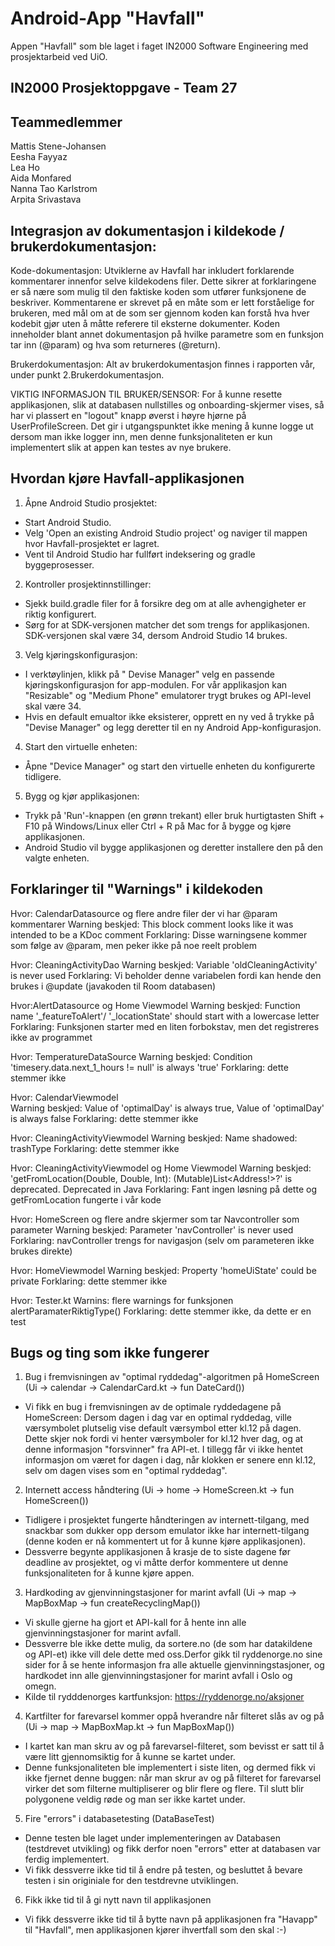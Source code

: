 # Android-App "Havfall"
Appen "Havfall" som ble laget i faget IN2000 Software Engineering med prosjektarbeid ved UiO. 


## IN2000 Prosjektoppgave - Team 27

## Teammedlemmer

Mattis Stene-Johansen\
Eesha Fayyaz \
Lea Ho\
Aida Monfared\
Nanna Tao Karlstrom\
Arpita Srivastava

## Integrasjon av dokumentasjon i kildekode / brukerdokumentasjon:

Kode-dokumentasjon: 
Utviklerne av Havfall har inkludert forklarende kommentarer innenfor selve kildekodens filer. Dette sikrer at forklaringene er så nære som mulig til den faktiske koden som utfører funksjonene de beskriver. Kommentarene er skrevet på en måte som er lett forståelige for brukeren, med mål om at de som ser gjennom koden kan forstå hva hver kodebit gjør uten å måtte referere til eksterne dokumenter. Koden inneholder blant annet dokumentasjon på hvilke parametre som en funksjon tar inn (@param) og hva som returneres (@return). 

Brukerdokumentasjon: 
Alt av brukerdokumentasjon finnes i rapporten vår, under punkt 2.Brukerdokumentasjon. 

VIKTIG INFORMASJON TIL BRUKER/SENSOR: 
For å kunne resette applikasjonen, slik at databasen nullstilles og onboarding-skjermer vises, så har vi plassert en "logout" knapp øverst i høyre hjørne
på UserProfileScreen. Det gir i utgangspunktet ikke mening å kunne logge ut dersom man ikke logger inn, men denne funksjonaliteten er kun implementert 
slik at appen kan testes av nye brukere. 


## Hvordan kjøre Havfall-applikasjonen 

1. Åpne Android Studio prosjektet:
- Start Android Studio.
- Velg 'Open an existing Android Studio project' og naviger til mappen hvor Havfall-prosjektet er lagret.
- Vent til Android Studio har fullført indeksering og gradle byggeprosesser.

2. Kontroller prosjektinnstillinger:
- Sjekk build.gradle filer for å forsikre deg om at alle avhengigheter er riktig konfigurert.
- Sørg for at SDK-versjonen matcher det som trengs for applikasjonen. SDK-versjonen skal være 34, dersom Android Studio 14 brukes. 

3. Velg kjøringskonfigurasjon:
- I verktøylinjen, klikk på " Devise Manager" velg en passende kjøringskonfigurasjon for app-modulen. For vår applikasjon kan "Resizable" og "Medium Phone"   emulatorer trygt brukes og API-level skal være 34. 
- Hvis en default emualtor ikke eksisterer, opprett en ny ved å trykke på "Devise Manager" og legg deretter til en ny Android App-konfigurasjon.

4. Start den virtuelle enheten:
- Åpne "Device Manager" og start den virtuelle enheten du konfigurerte tidligere.

5. Bygg og kjør applikasjonen:
- Trykk på 'Run'-knappen (en grønn trekant) eller bruk hurtigtasten Shift + F10 på Windows/Linux eller Ctrl + R på Mac for å bygge og kjøre applikasjonen.
- Android Studio vil bygge applikasjonen og deretter installere den på den valgte enheten.


## Forklaringer til "Warnings" i kildekoden 

Hvor: CalendarDatasource og flere andre filer der vi har @param kommentarer 
Warning beskjed: This block comment looks like it was intended to be a KDoc comment 
Forklaring: Disse warningsene kommer som følge av @param, men peker ikke på noe reelt problem 

Hvor: CleaningActivityDao 
Warning beskjed: Variable 'oldCleaningActivity' is never used 
Forklaring: Vi beholder denne variabelen fordi kan hende den brukes i @update (javakoden til Room databasen) 

Hvor:AlertDatasource og Home Viewmodel 
Warning beskjed: Function name '_featureToAlert'/ '_locationState' should start with a lowercase letter
Forklaring: Funksjonen starter med en liten forbokstav, men det registreres ikke av programmet 

Hvor: TemperatureDataSource
Warning beskjed: Condition 'timesery.data.next_1_hours != null' is always 'true'
Forklaring: dette stemmer ikke 

Hvor: CalendarViewmodel  
Warning beskjed: Value of 'optimalDay' is always true, Value of 'optimalDay' is always false
Forklaring: dette stemmer ikke 

Hvor: CleaningActivityViewmodel 
Warning beskjed: Name shadowed: trashType 
Forklaring: dette stemmer ikke 

Hvor: CleaningActivityViewmodel og Home Viewmodel 
Warning beskjed: 'getFromLocation(Double, Double, Int): (Mutable)List<Address!>?' is deprecated. Deprecated in Java 
Forklaring: Fant ingen løsning på dette og getFromLocation fungerte i vår kode

Hvor: HomeScreen og flere andre skjermer som tar Navcontroller som parameter 
Warning beskjed: Parameter 'navController' is never used 
Forklaring: navController trengs for navigasjon (selv om parameteren ikke brukes direkte) 

Hvor: HomeViewmodel 
Warning beskjed: Property 'homeUiState' could be private
Forklaring: dette stemmer ikke 

Hvor: Tester.kt
Warnins: flere warnings for funksjonen alertParamaterRiktigType()
Forklaring: dette stemmer ikke, da dette er en test 
 
 
## Bugs og ting som ikke fungerer 

1. Bug i fremvisningen av "optimal ryddedag"-algoritmen på HomeScreen (Ui -> calendar -> CalendarCard.kt -> fun DateCard())
- Vi fikk en bug i fremvisningen av de optimale ryddedagene på HomeScreen: Dersom dagen i dag var en optimal ryddedag, ville værsymbolet plutselig vise       default værsymbol etter kl.12 på dagen. Dette skjer nok fordi vi henter værsymboler for kl.12 hver dag, og at denne informasjon "forsvinner" fra API-et. I tillegg får vi ikke hentet informasjon om været for dagen i dag, når klokken er senere enn kl.12, selv om dagen vises som en "optimal ryddedag".

2. Internett access håndtering (Ui -> home -> HomeScreen.kt -> fun HomeScreen())
- Tidligere i prosjektet fungerte håndteringen av internett-tilgang, med snackbar som dukker opp dersom emulator ikke har internett-tilgang (denne koden     er nå kommentert ut for å kunne kjøre applikasjonen). 
- Dessverre begynte applikasjonen å krasje de to siste dagene før deadline av prosjektet, og vi måtte derfor kommentere ut denne funksjonaliteten for 
  å kunne kjøre appen. 

3. Hardkoding av gjenvinningstasjoner for marint avfall (Ui -> map -> MapBoxMap -> fun createRecyclingMap())
- Vi skulle gjerne ha gjort et API-kall for å hente inn alle gjenvinningstasjoner for marint avfall. 
- Dessverre ble ikke dette mulig, da sortere.no (de som har datakildene og API-et) ikke vill dele dette med oss.Derfor gikk til ryddenorge.no sine sider     for å se hente informasjon fra alle aktuelle gjenvinningstasjoner, og hardkodet inn alle gjenvinningstasjoner for marint avfall i Oslo og omegn.
- Kilde til rydddenorges kartfunksjon: https://ryddenorge.no/aksjoner

4. Kartfilter for farevarsel kommer oppå hverandre når filteret slås av og på (Ui -> map -> MapBoxMap.kt -> fun MapBoxMap())
- I kartet kan man skru av og på farevarsel-filteret, som bevisst er satt til å være litt gjennomsiktig for å kunne se kartet under. 
- Denne funksjonaliteten ble implementert i siste liten, og dermed fikk vi ikke fjernet denne buggen: når man skrur av og på filteret for farevarsel         virker det som filterne multipliserer og blir flere og flere. Til slutt blir polygonene veldig røde og man ser ikke kartet under. 

5. Fire "errors" i databasetesting (DataBaseTest) 
- Denne testen ble laget under implementeringen av Databasen (testdrevet utvikling) og fikk derfor noen "errors" etter at databasen var ferdig               implementert. 
- Vi fikk dessverre ikke tid til å endre på testen, og besluttet å bevare testen i sin originiale for den testdrevne utviklingen. 

6. Fikk ikke tid til å gi nytt navn til applikasjonen 
- Vi fikk dessverre ikke tid til å bytte navn på applikasjonen fra "Havapp" til "Havfall", men applikasjonen kjører ihvertfall som den skal :-) 
